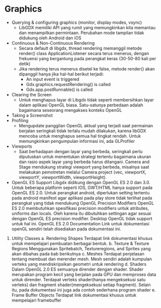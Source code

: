 # Graphics

* Querying & configuring graphics (monitor, display modes, vsync)
    * LibGDX memiliki API yang rumit yang memungkinkan kita memantau dan menampilkan permintaan. Perubahan mode tampilan tidak didukung oleh Android dan iOS
* Continuous & Non-Continuous Rendering
    * Secara default di libgdx, thread rendering memanggil metode render() class ApplicationListener secara terus menerus, dengan frekuensi yang bergantung pada perangkat keras (30-50-80 kali per detik)
    * Jika rendering terus menerus disetel ke false, metode render() akan dipanggil hanya jika hal-hal berikut terjadi:
      - An input event is triggered
      - Gdx.graphics.requestRendering() is called
      - Gdx.app.postRunnable() is called
* Clearing the Screen
    * Untuk menghapus layar di Libgdx tidak seperti membersihkan layar dalam aplikasi OpenGL biasa. Satu-satunya perbedaan adalah bagaimana seseorang mengakses konteks OpenGL
* Taking a Screenshot
* Profiling
    * Mengupdate panggilan OpenGL aktual yang terjadi saat permainan berjalan seringkali tidak terlalu mudah dilakukan, karena libGDX mencoba untuk menghapus semua hal tingkat rendah. Untuk memungkinkan pengumpulan informasi ini, ada GLProfiler
* Viewports
    * Saat berhadapan dengan layar yang berbeda, seringkali perlu diputuskan untuk menentukan strategi tertentu bagaimana ukuran dan rasio aspek layar yang berbeda harus ditangani. Camera and Stage mendukung strategi viewport yang berbeda, misalnya saat melakukan pemotretan melalui Camera.project (vec, viewportX, viewportY, viewportWidth, viewportHeight).
* OpenGL ES Support
Libgdx didikung dengan OpenGL ES 2.0 dan 3.0. Untuk beberapa platform seperti IOS, GWT/HTML hanya support pada OpenGL ES 2.0. Untuk perangkat android, diperlukan setting tertentu pada android manifest agar aplikasi pada play store tidak terlihat pada perangkat yang tidak mendukung OpenGL 
Precision Modifiers
OpenGL ES 2.0 membutuhkan spesifikasi precision modifiers untuk atributes, uniforms dan locals. Oleh karena itu dibutuhkan settingan agar sesuai dengan OpenGL ES precision modifier. Desktop OpenGL tidak support untuk hal ini.
OpenGL ES 2.0 Documentation
Link untuk dokumentasi openGL sendiri telah disediakan pada dokumentasi ini.
1.	Utility Classes
a.	Rendering Shapes
Terdapat link dokumentasi khusus untuk mempelajari pembuatan berbagai bentuk.
b.	Texture & Texture Regions
Menggunakan Spritebatch, Textureregions, and Sprites yang akan dibahas pada bab berikutnya
c.	Meshes
Terdapat penjelasan tentang membuat dan merender mesh. Mesh sendiri adalah kumpulan verteks yang mendiskripsikan geometri untuk rendering
d.	Shaders
Dalam OpenGL 2.0 ES semuanya dirender dengan shader. Shader merupakan program kecil yang berjalan pada GPU dan memproses data untuk dirender. Terdapat verteks shader(hanya mengeksekusi satu verteks) dan fragment shader(mengeksekusi setiap fragment). Selain itu, pada dokumentasi ini juga ada contoh sederhana program shader
e.	Frame Buffer Objects
Terdapat link dokumentasi khusus untuk mempelajari framebuffer
